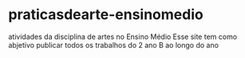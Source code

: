 
 # praticasdearte-ensinomedio
atividades da disciplina de artes no Ensino Médio
Esse site tem como abjetivo publicar todos os trabalhos do 2 ano B ao longo do ano
